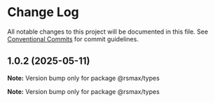 # Change Log

All notable changes to this project will be documented in this file.
See [Conventional Commits](https://conventionalcommits.org) for commit guidelines.

## 1.0.2 (2025-05-11)

**Note:** Version bump only for package @rsmax/types





**Note:** Version bump only for package @rsmax/types
